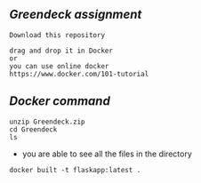 ## ***Greendeck assignment***

```
Download this repository

drag and drop it in Docker
or
you can use online docker 
https://www.docker.com/101-tutorial
```
## _***Docker command***_
```
unzip Greendeck.zip
cd Greendeck
ls
```
* you are able to see all the files in the directory
```
docker built -t flaskapp:latest .
```
